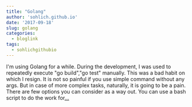 ```yaml
---
title: "Golang"
author: 'sohlich.github.io'
date: '2017-09-18'
slug: golang
categories:
  - bloglink
tags:
  - sohlichgithubio
---
```


I'm using Golang for a while. During the development, I was used to repeatedly execute "go build","go test" manually. This was a bad habit on which I resign. It is not so painful if you use simple command without any args. But in case of more complex tasks, naturally, it is going to be a pain. There are few options you can consider as a way out. You can use a bash script to do the work for[... <i class="fas fa-external-link-alt"></i>](https://sohlich.github.io/post/go_makefile/)

